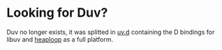 Looking for Duv?
===

Duv no longer exists, it was splitted in [uv.d](https://github.com/heapsource/uv.d) containing the D bindings for libuv and [heaploop](https://github.com/heapsource/heaploop) as a full platform.

